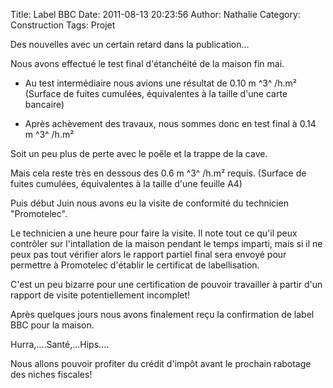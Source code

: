 Title: Label BBC
Date: 2011-08-13 20:23:56
Author: Nathalie
Category: Construction
Tags: Projet

Des nouvelles avec un certain retard dans la publication...

Nous avons effectué le test final d'étanchéité de la maison fin mai.

- Au test intermédiaire nous avions une résultat de 0.10 m ^3^ /h.m²
(Surface de fuites cumulées, équivalentes à la taille d'une carte
bancaire)

- Après achèvement des travaux, nous sommes donc en test final à 0.14 m
^3^ /h.m²

Soit un peu plus de perte avec le poêle et la trappe de la cave.

Mais cela reste très en dessous des 0.6 m ^3^ /h.m² requis. (Surface de
fuites cumulées, équivalentes à la taille d'une feuille A4)

Puis début Juin nous avons eu la visite de conformité du technicien
"Promotelec".

Le technicien a une heure pour faire la visite. Il note tout ce qu'il
peux contrôler sur l'intallation de la maison pendant le temps imparti,
mais si il ne peux pas tout vérifier alors le rapport partiel final sera
envoyé pour permettre à Promotelec d'établir le certificat de
labellisation.

C'est un peu bizarre pour une certification de pouvoir travailler à
partir d'un rapport de visite potentiellement incomplet!

Après quelques jours nous avons finalement reçu la confirmation de label
BBC pour la maison.

Hurra,....Santé,...Hips....

Nous allons pouvoir profiter du crédit d'impôt avant le prochain
rabotage des niches fiscales!

